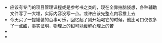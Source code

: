 <!--
本文描述内容：在`OpenNotes`项目上传，编辑，修订期间产生的想法
本文归属项目：`OpenNotes`
本文修订状态：初稿
-->


- <!--20250819--> 应该有专门的项目管理课程或是参考书之类的，现在全靠拍脑袋想，各种辅助文件写了一大堆，实际内容没写一点。或许应该先整点内容推上去  
- <!--20250820--> 今天买了一提罐装的百事可乐，回忆起了刚开始喝它的时候，他比可口仅仅多了一点甜，事实证明，物理上的甜可以缓解心理上的苦
- 
- <!--20250821--> 